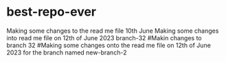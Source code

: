 # best-repo-ever
Making some changes to the read me file 10th June 
Making some changes into read me file on 12th of June 2023
branch-32
#Makin changes to branch 32
#Making some changes onto the read me file on 12th of June 2023 for the branch named new-branch-2

